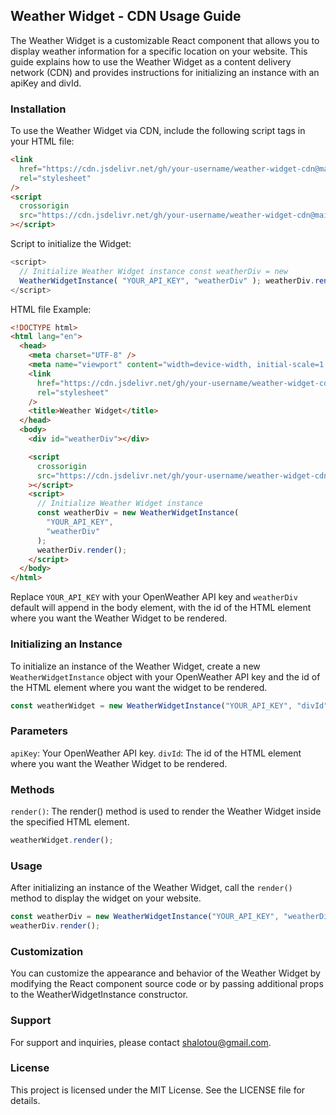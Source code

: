 ## Weather Widget - CDN Usage Guide

The Weather Widget is a customizable React component that allows you to display weather information for a specific location on your website. This guide explains how to use the Weather Widget as a content delivery network (CDN) and provides instructions for initializing an instance with an apiKey and divId.

### Installation

To use the Weather Widget via CDN, include the following script tags in your HTML file:

```html
<link
  href="https://cdn.jsdelivr.net/gh/your-username/weather-widget-cdn@main/build/static/css/main.d5289b2f.css"
  rel="stylesheet"
/>
<script
  crossorigin
  src="https://cdn.jsdelivr.net/gh/your-username/weather-widget-cdn@main/build/static/js/main.c3a408dd.js"
></script>
```

Script to initialize the Widget:

```js
<script>
  // Initialize Weather Widget instance const weatherDiv = new
  WeatherWidgetInstance( "YOUR_API_KEY", "weatherDiv" ); weatherDiv.render();
</script>
```

HTML file Example:

```html
<!DOCTYPE html>
<html lang="en">
  <head>
    <meta charset="UTF-8" />
    <meta name="viewport" content="width=device-width, initial-scale=1.0" />
    <link
      href="https://cdn.jsdelivr.net/gh/your-username/weather-widget-cdn@main/build/static/css/main.d5289b2f.css"
      rel="stylesheet"
    />
    <title>Weather Widget</title>
  </head>
  <body>
    <div id="weatherDiv"></div>

    <script
      crossorigin
      src="https://cdn.jsdelivr.net/gh/your-username/weather-widget-cdn@main/build/static/js/main.c3a408dd.js"
    ></script>
    <script>
      // Initialize Weather Widget instance
      const weatherDiv = new WeatherWidgetInstance(
        "YOUR_API_KEY",
        "weatherDiv"
      );
      weatherDiv.render();
    </script>
  </body>
</html>
```

Replace `YOUR_API_KEY` with your OpenWeather API key and `weatherDiv` default will append in the body element, with the
id of the HTML element where you want the Weather Widget to be rendered.

### Initializing an Instance

To initialize an instance of the Weather Widget, create
a new `WeatherWidgetInstance` object with your OpenWeather API key and the id of
the HTML element where you want the widget to be rendered.

```js
const weatherWidget = new WeatherWidgetInstance("YOUR_API_KEY", "divId");
```

### Parameters

`apiKey`: Your OpenWeather API key.
`divId`: The id of the HTML element where you
want the Weather Widget to be rendered.

### Methods

`render()`: The render() method is
used to render the Weather Widget inside the specified HTML element.

```js
weatherWidget.render();
```

### Usage

After initializing an instance of the Weather
Widget, call the `render()` method to display the widget on your website.

```js
const weatherDiv = new WeatherWidgetInstance("YOUR_API_KEY", "weatherDiv");
weatherDiv.render();
```

### Customization

You can customize the
appearance and behavior of the Weather Widget by modifying the React component
source code or by passing additional props to the WeatherWidgetInstance
constructor.

### Support

For support and inquiries, please contact
shalotou@gmail.com.

### License

This project is licensed under the MIT License.
See the LICENSE file for details.
